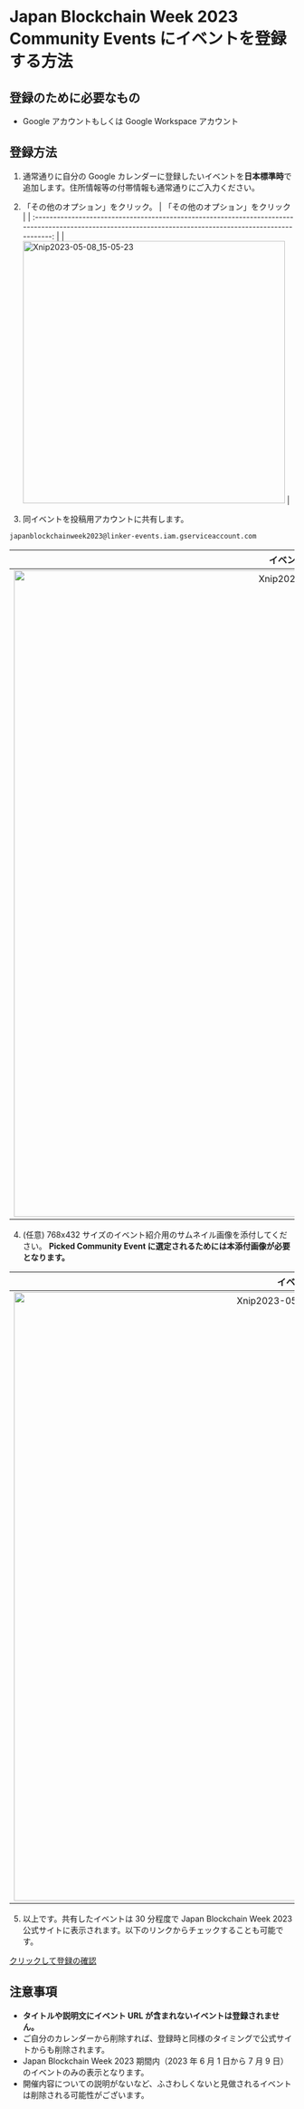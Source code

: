 # Japan Blockchain Week 2023 Community Events にイベントを登録する方法

## 登録のために必要なもの

- Google アカウントもしくは Google Workspace アカウント

## 登録方法

1. 通常通りに自分の Google カレンダーに登録したいイベントを**日本標準時**で追加します。住所情報等の付帯情報も通常通りにご入力ください。
2. 「その他のオプション」をクリック。
   | 「その他のオプション」をクリック |
   | :---------------------------------------------------------------------------------------------------------------------------------------------------------: |
   | <img width="463" alt="Xnip2023-05-08_15-05-23" src="https://user-images.githubusercontent.com/17715848/236748355-57ceea26-41e1-4ec7-8df5-1f16382ffd34.png"> |

3. 同イベントを投稿用アカウントに共有します。

```email
japanblockchainweek2023@linker-events.iam.gserviceaccount.com
```

|                                                                    イベントを上記アドレスにシェア                                                                    |
| :------------------------------------------------------------------------------------------------------------------------------------------------------------------: |
| <img width="1141" alt="Xnip2023-05-08_15-45-05のコピー" src="https://user-images.githubusercontent.com/17715848/236754459-a9631977-1e30-4f34-a4d3-0b3a907783a7.png"> |

4. (任意) 768x432 サイズのイベント紹介用のサムネイル画像を添付してください。 **Picked Community Event に選定されるためには本添付画像が必要となります。**

|                                                                           イベント画像を添付                                                                            |
| :---------------------------------------------------------------------------------------------------------------------------------------------------------------------: |
| <img width="1074" alt="Xnip2023-05-08_15-26-35のコピー2" src="https://user-images.githubusercontent.com/17715848/236751777-a5762781-681c-44ec-9259-7c2f909dd84a.png"> |

5. 以上です。共有したイベントは 30 分程度で Japan Blockchain Week 2023 公式サイトに表示されます。以下のリンクからチェックすることも可能です。

[クリックして登録の確認](https://calendar.google.com/calendar/embed?src=k51ehg5t1irmrjeh27pmbg9m8s%40group.calendar.google.com&showDate=0&dates=20230601/20230709&wkst=1&bgcolor=%23ffffff&ctz=Asia/Tokyo&showTitle=0&showNav=0&showTabs=0&mode=AGENDA&showPrint=0&showCalendars=0)

## 注意事項

- **タイトルや説明文にイベント URL が含まれないイベントは登録されません。**
- ご自分のカレンダーから削除すれば、登録時と同様のタイミングで公式サイトからも削除されます。
- Japan Blockchain Week 2023 期間内（2023 年 6 月 1 日から 7 月 9 日）のイベントのみの表示となります。
- 開催内容についての説明がないなど、ふさわしくないと見做されるイベントは削除される可能性がございます。
